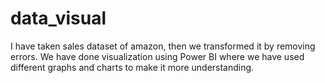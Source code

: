 # data_visual
I have taken sales dataset of amazon, then we transformed it by removing errors. We have done visualization using Power BI where we have used different graphs and charts to make it more understanding.
